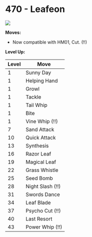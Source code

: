 # 470 - Leafeon
![][470]

**Moves:**

 - Now compatible with HM01, Cut. (!!)

**Level Up:**

Level | Move
---   | ---
  1   | Sunny Day
  1   | Helping Hand
  1   | Growl
  1   | Tackle
  1   | Tail Whip
  1   | Bite
  1   | Vine Whip (!!)
  7   | Sand Attack
 10   | Quick Attack
 13   | Synthesis
 16   | Razor Leaf
 19   | Magical Leaf
 22   | Grass Whistle
 25   | Seed Bomb
 28   | Night Slash (!!)
 31   | Swords Dance
 34   | Leaf Blade
 37   | Psycho Cut (!!)
 40   | Last Resort
 43   | Power Whip (!!)



[470]: /img/pokemon/470.png

